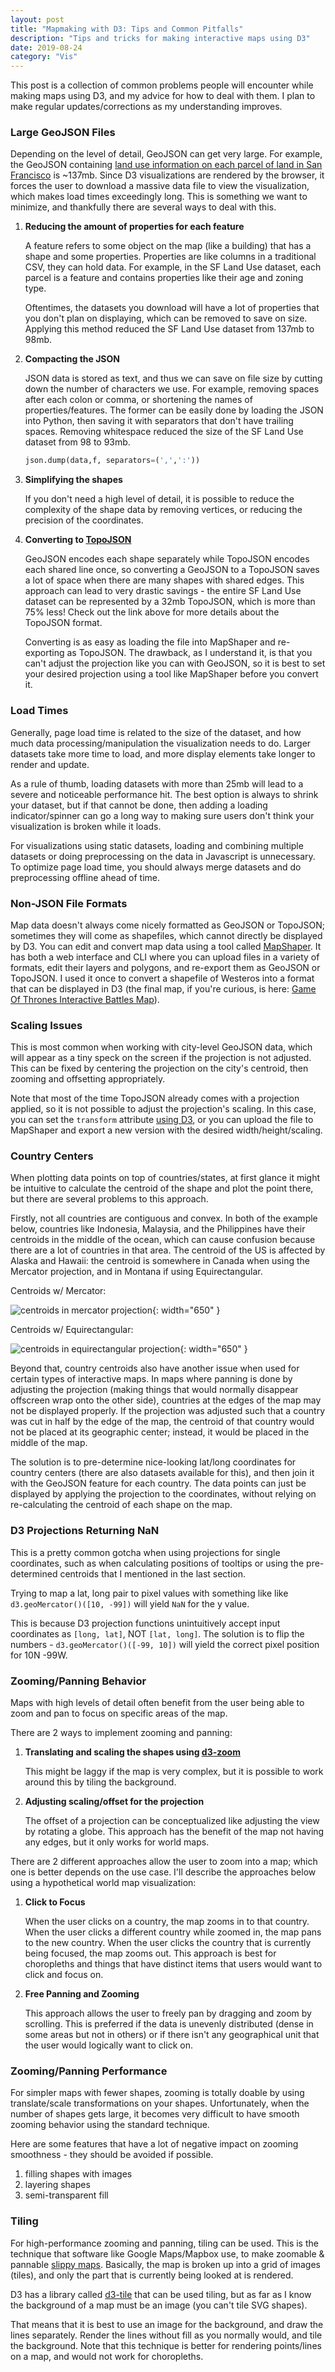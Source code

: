```yaml
---
layout: post
title: "Mapmaking with D3: Tips and Common Pitfalls"
description: "Tips and tricks for making interactive maps using D3"
date: 2019-08-24
category: "Vis"
---
```


This post is a collection of common problems people will encounter while making maps using D3, and my advice for how to deal with them. I plan to make regular updates/corrections as my understanding improves.

### Large GeoJSON Files

Depending on the level of detail, GeoJSON can get very large. For example, the GeoJSON containing [land use information on each parcel of land in San Francisco](https://data.sfgov.org/Housing-and-Buildings/Land-Use/us3s-fp9q) is ~137mb. Since D3 visualizations are rendered by the browser, it forces the user to download a massive data file to view the visualization, which makes load times exceedingly long. This is something we want to minimize, and thankfully there are several ways to deal with this.

1. **Reducing the amount of properties for each feature** 

    A feature refers to some object on the map (like a building) that has a shape and some properties. Properties are like columns in a traditional CSV, they can hold data. For example, in the SF Land Use dataset, each parcel is a feature and contains properties like their age and zoning type. 
    
    Oftentimes, the datasets you download will have a lot of properties that you don't plan on displaying, which can be removed to save on size. Applying this method reduced the SF Land Use dataset from 137mb to 98mb.
2. **Compacting the JSON** 

    JSON data is stored as text, and thus we can save on file size by cutting down the number of characters we use. For example, removing spaces after each colon or comma, or shortening the names of properties/features. The former can be easily done by loading the JSON into Python, then saving it with separators that don't have trailing spaces. Removing whitespace reduced the size of the SF Land Use dataset from 98 to 93mb.

    ``` python
    json.dump(data,f, separators=(',',':'))
    ```
3. **Simplifying the shapes** 
    
    If you don't need a high level of detail, it is possible to reduce the complexity of the shape data by removing vertices, or reducing the precision of the coordinates.
4. **Converting to [TopoJSON](https://github.com/topojson/topojson/wiki)** 

    GeoJSON encodes each shape separately while TopoJSON encodes each shared line once, so converting a GeoJSON to a TopoJSON saves a lot of space when there are many shapes with shared edges. This approach can lead to very drastic savings - the entire SF Land Use dataset can be represented by a 32mb TopoJSON, which is more than 75% less! Check out the link above for more details about the TopoJSON format.

    Converting is as easy as loading the file into MapShaper and re-exporting as TopoJSON. The drawback, as I understand it, is that you can't adjust the projection like you can with GeoJSON, so it is best to set your desired projection using a tool like MapShaper before you convert it. 

### Load Times

Generally, page load time is related to the size of the dataset, and how much data processing/manipulation the visualization needs to do. Larger datasets take more time to load, and more display elements take longer to render and update. 

As a rule of thumb, loading datasets with more than 25mb will lead to a severe and noticeable performance hit. The best option is always to shrink your dataset, but if that cannot be done, then adding a loading indicator/spinner can go a long way to making sure users don't think your visualization is broken while it loads.

For visualizations using static datasets, loading and combining multiple datasets or doing preprocessing on the data in Javascript is unnecessary. To optimize page load time, you should always merge datasets and do preprocessing offline ahead of time. 

### Non-JSON File Formats

Map data doesn't always come nicely formatted as GeoJSON or TopoJSON; sometimes they will come as shapefiles, which cannot directly be displayed by D3. You can edit and convert map data using a tool called [MapShaper](https://mapshaper.org). It has both a web interface and CLI where you can upload files in a variety of formats, edit their layers and polygons, and re-export them as GeoJSON or TopoJSON. I used it once to convert a shapefile of Westeros into a format that can be displayed in D3 (the final map, if you're curious, is here: [Game Of Thrones Interactive Battles Map](https://yangdanny97.github.io/GoT-interactive-battles-map/)).

### Scaling Issues

This is most common when working with city-level GeoJSON data, which will appear as a tiny speck on the screen if the projection is not adjusted. This can be fixed by centering the projection on the city's centroid, then zooming and offsetting appropriately. 

Note that most of the time TopoJSON already comes with a projection applied, so it is not possible to adjust the projection's scaling. In this case, you can set the `transform` attribute [using D3](https://www.tutorialspoint.com/d3js/d3js_svg_transformation.htm), or you can upload the file to MapShaper and export a new version with the desired width/height/scaling.

### Country Centers

When plotting data points on top of countries/states, at first glance it might be intuitive to calculate the centroid of the shape and plot the point there, but there are several problems to this approach. 

Firstly, not all countries are contiguous and convex. In both of the example below, countries like Indonesia, Malaysia, and the Philippines have their centroids in the middle of the ocean, which can cause confusion because there are a lot of countries in that area. The centroid of the US is affected by Alaska and Hawaii: the centroid is somewhere in Canada when using the Mercator projection, and in Montana if using Equirectangular.

Centroids w/ Mercator:

![centroids in mercator projection](https://yangdanny97.github.io/misc/dashboard/centroids.png){: width="650" }

Centroids w/ Equirectangular:

![centroids in equirectangular projection](https://yangdanny97.github.io/misc/dashboard/equirectangular.png){: width="650" }

Beyond that, country centroids also have another issue when used for certain types of interactive maps. In maps where panning is done by adjusting the projection (making things that would normally disappear offscreen wrap onto the other side), countries at the edges of the map may not be displayed properly. If the projection was adjusted such that a country was cut in half by the edge of the map, the centroid of that country would not be placed at its geographic center; instead, it would be placed in the middle of the map. 

The solution is to pre-determine nice-looking lat/long coordinates for country centers (there are also datasets available for this), and then join it with the GeoJSON feature for each country. The data points can just be displayed by applying the projection to the coordinates, without relying on re-calculating the centroid of each shape on the map.

### D3 Projections Returning NaN

This is a pretty common gotcha when using projections for single coordinates, such as when calculating positions of tooltips or using the pre-determined centroids that I mentioned in the last section.

Trying to map a lat, long pair to pixel values with something like like `d3.geoMercator()([10, -99])` will yield `NaN` for the y value.

This is because D3 projection functions unintuitively accept input coordinates as `[long, lat]`, NOT `[lat, long]`. The solution is to flip the numbers - `d3.geoMercator()([-99, 10])` will yield the correct pixel position for 10N -99W.

### Zooming/Panning Behavior

Maps with high levels of detail often benefit from the user being able to zoom and pan to focus on specific areas of the map.

There are 2 ways to implement zooming and panning:

1.  **Translating and scaling the shapes using [d3-zoom](https://github.com/d3/d3-zoom)**

    This might be laggy if the map is very complex, but it is possible to work around this by tiling the background. 
2.  **Adjusting scaling/offset for the projection** 

    The offset of a projection can be conceptualized like adjusting the view by rotating a globe. This approach has the benefit of the map not having any edges, but it only works for world maps. 

There are 2 different approaches allow the user to zoom into a map; which one is better depends on the use case. I'll describe the approaches below using a hypothetical world map visualization:

1. **Click to Focus**

    When the user clicks on a country, the map zooms in to that country. When the user clicks a different country while zoomed in, the map pans to the new country. When the user clicks the country that is currently being focused, the map zooms out. This approach is best for choropleths and things that have distinct items that users would want to click and focus on.
2. **Free Panning and Zooming**

    This approach allows the user to freely pan by dragging and zoom by scrolling. This is preferred if the data is unevenly distributed (dense in some areas but not in others) or if there isn't any geographical unit that the user would logically want to click on. 

### Zooming/Panning Performance

For simpler maps with fewer shapes, zooming is totally doable by using translate/scale transformations on your shapes. Unfortunately, when the number of shapes gets large, it becomes very difficult to have smooth zooming behavior using the standard technique.

Here are some features that have a lot of negative impact on zooming smoothness - they should be avoided if possible.

1. filling shapes with images
2. layering shapes
3. semi-transparent fill

### Tiling

For high-performance zooming and panning, tiling can be used. This is the technique that software like Google Maps/Mapbox use, to make zoomable & pannable [slippy maps](https://wiki.openstreetmap.org/wiki/Slippy_Map). Basically, the map is broken up into a grid of images (tiles), and only the part that is currently being looked at is rendered. 

D3 has a library called [d3-tile](https://github.com/d3/d3-tile) that can be used tiling, but as far as I know the background of a map must be an image (you can't tile SVG shapes). 

That means that it is best to use an image for the background, and draw the lines separately. Render the lines without fill as you normally would, and tile the background. Note that this technique is better for rendering points/lines on a map, and would not work for choropleths.

